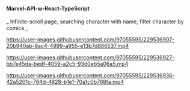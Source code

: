 #### Marvel-API-w-React-TypeScript ####
_ Infinite-scroll page, searching character with name, filter character by comics _


https://user-images.githubusercontent.com/97055595/229536907-20b940ab-9ac4-4999-a955-e13b7d886537.mp4



https://user-images.githubusercontent.com/97055595/229536927-bb7e45da-bedf-4059-a2c5-93d0eb5a06a5.mp4



https://user-images.githubusercontent.com/97055595/229536936-42a5201c-784d-4828-b1e1-70a1c0b768fa.mp4

